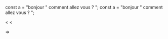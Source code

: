 const a = "bonjour \" comment allez vous ? ";
const a = "bonjour &quot; comment allez vous ? ";

&lt;  < 

=> 


